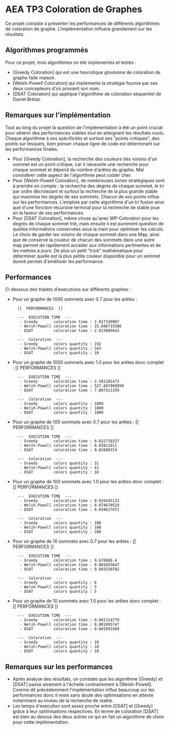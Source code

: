 # AEA TP3 Coloration de Graphes
Ce projet consiste à présenter les performances de différents algorithmes de coloration de graphe. L'implémentation influera grandement sur les résultats. 


## Algorithmes programmés
Pour ce projet, trois algorithmes on été implémentés et testés : 

* [Greedy Coloration] qui est une heuristique gloutonne de coloration de graphe faite maison.
* [Welsh-Powell Coloration] qui implémente la stratégie fournie par ses deux concepteurs d'où provient son nom.
* [DSAT Coloration] qui applique l'algorithme de coloration séquentiel de Daniel Brélaz.

## Remarques sur l'implémentation
Tout au long du projet la question de l'implémentation à été un point crucial pour obtenir des performances viables tout en atteignant les résultats voulu. Chaque algorithme à ses spécificités et surtout ses "points critiques", des points sur lesquels, bien penser chaque ligne de code est déterminant sur les performances finales.
* Pour [Greedy Coloration], la recherche des couleurs des voisins d'un sommet est un point critique, car il nécessite une recherche pour chaque sommet et dépend du nombre d'arêtes du graphe. Mal considérer cette aspect de l'algorithme peut coûter cher.
* Pour [Welsh-Powell Coloration], de nombreuses zones stratégiques sont à prendre en compte : la recherche des degrés de chaque sommet, le tri par ordre décroissant et surtout la recherche de la plus grande stable qui maximise les degrés de ses sommets. Chacun de ses points influe sur les performances. L'emploie par cette algorithme d'un tri fusion ainsi que d'une fonction récursive terminal pour la recherche de stable joue en la faveur de ses performances.
* Pour [DSAT Coloration], même chose qu'avec WP-Coloration pour les degrés de chaque sommet trié, mais ensuite il est purement question de quelles informations conservées sous la main pour optimiser les calculs. Le choix de garder les voisins de chaque sommet dans une Map, ainsi que de conservé la couleur de chacun des sommets dans une autre map permet de rapidement accéder aux informations pertinentes et de les mettres à jours. De plus un petit "trick" mathématique pour déterminer quelle est la plus petite couleur disponible pour un sommet donné permet d'améliorer les performance.

## Performances
Ci dessous des triplets d'executions sur différents graphes :

* Pour un graphe de 1000 sommets avec 0.7 pour les arêtes : 

        [[  PERFORMANCES  ]] 
        
        ---  EXECUTION TIME  ---
         - Greedy       coloration time : 2.017330907
         - Welsh-Powell coloration time : 15.696715586
         - DSAT         coloration time : 2.815089443
        
        ---  Coloration  ---
         - Greedy       colors quantity : 192
         - Welsh-Powell colors quantity : 343
         - DSAT         colors quantity : 18

* Pour un graphe de 1000 sommets avec 1.0 pour les arêtes donc complet :
        [[  PERFORMANCES  ]] 
        
        ---  EXECUTION TIME  ---
         - Greedy       coloration time : 2.581101473
         - Welsh-Powell coloration time : 527.697868899
         - DSAT         coloration time : 7.807521359
        
        ---  Coloration  ---
         - Greedy       colors quantity : 1000
         - Welsh-Powell colors quantity : 1000
         - DSAT         colors quantity : 1000

* Pour un graphe de 100 sommets avec 0.7 pour les arêtes :
        [[  PERFORMANCES  ]] 
        
        ---  EXECUTION TIME  ---
         - Greedy       coloration time : 0.022718327
         - Welsh-Powell coloration time : 0.02811011
         - DSAT         coloration time : 0.02680374
        
        ---  Coloration  ---
         - Greedy       colors quantity : 31
         - Welsh-Powell colors quantity : 41
         - DSAT         colors quantity : 10
* Pour un graphe de 100 sommets avec 1.0 pour les arêtes donc complet :
        [[  PERFORMANCES  ]] 
        
        ---  EXECUTION TIME  ---
         - Greedy       coloration time : 0.034545133
         - Welsh-Powell coloration time : 0.074670529
         - DSAT         coloration time : 0.039627471
        
        ---  Coloration  ---
         - Greedy       colors quantity : 100
         - Welsh-Powell colors quantity : 100
         - DSAT         colors quantity : 100
* Pour un graphe de 10 sommets avec 0.7 pour les arêtes :
        [[  PERFORMANCES  ]] 
        
        ---  EXECUTION TIME  ---
         - Greedy       coloration time : 9.67886E-4
         - Welsh-Powell coloration time : 0.001055647
         - DSAT         coloration time : 0.001550782
        
        ---  Coloration  ---
         - Greedy       colors quantity : 6
         - Welsh-Powell colors quantity : 5
         - DSAT         colors quantity : 5
* Pour un graphe de 10 sommets avec 1.0 pour les arêtes donc complet :
        [[  PERFORMANCES  ]] 
        
        ---  EXECUTION TIME  ---
         - Greedy       coloration time : 0.001154779
         - Welsh-Powell coloration time : 0.001895747
         - DSAT         coloration time : 0.001993369
        
        ---  Coloration  ---
         - Greedy       colors quantity : 10
         - Welsh-Powell colors quantity : 10
         - DSAT         colors quantity : 10

## Remarques sur les performances
* Après analyse des résultats, on constate que les algorithme [Greedy] et [DSAT] passe aisément à l'échelle contrairement à [Welsh-Powell]. Comme dit précédemment l'implémentation influe beaucoup sur les performances donc il reste sans doute des optimisations en attente notamment au niveau de la recherche de stable.
* Les temps d'execution sont assez proche entre [DSAT] et [Greedy] grâce à leur optimisations respectives.
En terme de coloration [DSAT] est bien au dessus des deux autres ce qui en fait un algorithme de choix pour cette implémentation.



